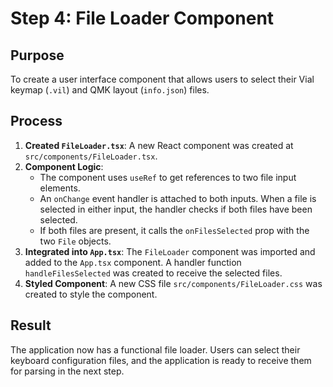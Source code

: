 # Step 4: File Loader Component

## Purpose
To create a user interface component that allows users to select their Vial keymap (`.vil`) and QMK layout (`info.json`) files.

## Process
1.  **Created `FileLoader.tsx`**: A new React component was created at `src/components/FileLoader.tsx`.
2.  **Component Logic**:
    -   The component uses `useRef` to get references to two file input elements.
    -   An `onChange` event handler is attached to both inputs. When a file is selected in either input, the handler checks if both files have been selected.
    -   If both files are present, it calls the `onFilesSelected` prop with the two `File` objects.
3.  **Integrated into `App.tsx`**: The `FileLoader` component was imported and added to the `App.tsx` component. A handler function `handleFilesSelected` was created to receive the selected files.
4.  **Styled Component**: A new CSS file `src/components/FileLoader.css` was created to style the component.

## Result
The application now has a functional file loader. Users can select their keyboard configuration files, and the application is ready to receive them for parsing in the next step.
